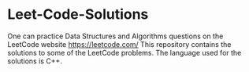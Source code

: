 # Leet-Code-Solutions
One can practice Data Structures and Algorithms questions on the LeetCode website https://leetcode.com/ 
This repository contains the solutions to some of the LeetCode problems. The language used for the solutions is C++. 
